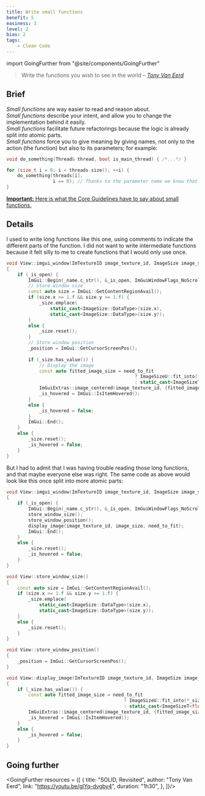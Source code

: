```yaml
---
title: Write small functions
benefit: 5
easiness: 3
level: 2
bias: 2
tags:
    - Clean Code
---
```

import GoingFurther from "@site/components/GoingFurther"

> Write the functions you wish to see in the world – [*Tony Van Eerd*](https://youtu.be/glYq-dvgby4?t=2721)

## Brief

*Small functions* are way easier to read and reason about.<br/>
*Small functions* describe your intent, and allow you to change the implementation behind it easily.<br/>
*Small functions* facilitate future refactorings because the logic is already split into atomic parts.<br/>
*Small functions* force you to give meaning by giving names, not only to the action (the function) but also to its parameters; for example:
```cpp
void do_something(Thread& thread, bool is_main_thread) { /*...*/ }

for (size_t i = 0; i < threads.size(); ++i) {
    do_something(threads[i],
                 i == 0); // Thanks to the parameter name we know that `i == 0` actually checks to see if the current thread is the main thread
}
```
[**Important:** Here is what the Core Guidelines have to say about small functions.](https://isocpp.github.io/CppCoreGuidelines/CppCoreGuidelines#Rf-single)

## Details

I used to write long functions like this one, using comments to indicate the different parts of the function. I did not want to write intermediate functions because it felt silly to me to create functions that I would only use once.

```cpp
void View::imgui_window(ImTextureID image_texture_id, ImageSize image_size, bool need_to_fit) 
{ 
    if (_is_open) { 
        ImGui::Begin(_name.c_str(), &_is_open, ImGuiWindowFlags_NoScrollbar); 
        // Store window size 
        const auto size = ImGui::GetContentRegionAvail(); 
        if (size.x >= 1.f && size.y >= 1.f) { 
            _size.emplace( 
                static_cast<ImageSize::DataType>(size.x), 
                static_cast<ImageSize::DataType>(size.y)); 
        } 
        else { 
            _size.reset(); 
        } 
        // Store window position 
        _position = ImGui::GetCursorScreenPos(); 
 
        if (_size.has_value()) { 
            // Display the image 
            const auto fitted_image_size = need_to_fit 
                                               ? ImageSizeU::fit_into(*_size, image_size) 
                                               : static_cast<ImageSizeT<float>>(*_size); 
            ImGuiExtras::image_centered(image_texture_id, {fitted_image_size.width(), fitted_image_size.height()}); 
            _is_hovered = ImGui::IsItemHovered(); 
        } 
        else { 
            _is_hovered = false; 
        } 
        ImGui::End(); 
    } 
    else { 
        _size.reset(); 
        _is_hovered = false; 
    } 
} 
```

But I had to admit that I was having trouble reading those long functions, and that maybe everyone else was right.
The same code as above would look like this once split into more atomic parts:

```cpp
void View::imgui_window(ImTextureID image_texture_id, ImageSize image_size, bool need_to_fit)
{
    if (_is_open) {
        ImGui::Begin(_name.c_str(), &_is_open, ImGuiWindowFlags_NoScrollbar);
        store_window_size();
        store_window_position();
        display_image(image_texture_id, image_size, need_to_fit);
        ImGui::End();
    }
    else {
        _size.reset();
        _is_hovered = false;
    }
}

void View::store_window_size()
{
    const auto size = ImGui::GetContentRegionAvail();
    if (size.x >= 1.f && size.y >= 1.f) {
        _size.emplace(
            static_cast<ImageSize::DataType>(size.x),
            static_cast<ImageSize::DataType>(size.y));
    }
    else {
        _size.reset();
    }
}

void View::store_window_position()
{
    _position = ImGui::GetCursorScreenPos();
}

void View::display_image(ImTextureID image_texture_id, ImageSize image_size, bool need_to_fit)
{
    if (_size.has_value()) {
        const auto fitted_image_size = need_to_fit
                                           ? ImageSizeU::fit_into(*_size, image_size)
                                           : static_cast<ImageSizeT<float>>(*_size);
        ImGuiExtras::image_centered(image_texture_id, {fitted_image_size.width(), fitted_image_size.height()});
        _is_hovered = ImGui::IsItemHovered();
    }
    else {
        _is_hovered = false;
    }
}
```

## Going further

<GoingFurther resources = {[
    {
        title: "SOLID, Revisited",
        author: "Tony Van Eerd",
        link: "https://youtu.be/glYq-dvgby4",
        duration: "1h30",
    },
]}/>
